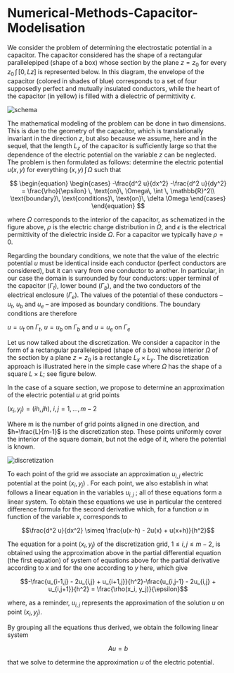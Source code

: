 # Numerical-Methods-Capacitor-Modelisation

We consider the problem of determining the electrostatic potential in a capacitor. The capacitor considered has the shape of a rectangular parallelepiped (shape of a box) whose section by the plane $z=z_0$ for every $z_0\, \int\, [0,Lz]$ is represented below. In this diagram, the envelope of the capacitor (colored in shades of blue) corresponds to a set of four supposedly perfect and mutually insulated conductors, while the heart of the capacitor (in yellow) is filled with a dielectric of permittivity $\epsilon$.

![schema](https://drive.google.com/file/d/1Nf-d57CG-hDV3W8QoqXbgZaqV45tVjnq/view?usp=drive_link)

The mathematical modeling of the problem can be done in two dimensions. This is due to the geometry of the capacitor, which is translationally invariant in the direction $z$, but also because we assume, here and in the sequel, that the length $L_z$ of the capacitor is sufficiently large so that the dependence of the electric potential on the variable $z$ can be neglected. The problem is then formulated as follows: determine the electric potential $u(x, y)$ for everything $(x, y)\, \int\, \Omega$ such that

$$
\begin{equation}
    \begin{cases}
      -\frac{d^2 u}{dx^2} -\frac{d^2 u}{dy^2} = \frac{\rho}{\epsilon} \, \text{on}\, \Omega\, \int \, 	\mathbb{R}^2\\
      \text{boundary}\, \text{conditions}\, \text{on}\, \delta \Omega
    \end{cases}
\end{equation}
$$

where $\Omega$ corresponds to the interior of the capacitor, as schematized in the figure above, $\rho$ is the electric charge distribution in $\Omega$, and $\epsilon$ is the electrical permittivity of the dielectric inside $\Omega$. For a capacitor we typically have $\rho = 0$.

Regarding the boundary conditions, we note that the value of the electric potential $u$ must be identical inside each conductor (perfect conductors are considered), but it can vary from one conductor to another. In particular, in our case the domain is surrounded by four conductors: upper terminal of the capacitor ($\Gamma_t$), lower bound ($\Gamma_b$), and the two conductors of the electrical enclosure ($\Gamma_e$). The values of the potential of these conductors – $u_t$, $u_b$ and $u_e$ – are imposed as boundary conditions. The boundary conditions are therefore

$u = u_t$ on $\Gamma_t$, $u = u_b$ on $\Gamma_b$ and $u = u_e$ on $\Gamma_e$

Let us now talked about the discretization. We consider a capacitor in the form of a rectangular parallelepiped (shape of a box) whose interior $\Omega$ of the section by a plane $z=z_0$ is a rectangle $L_x \times L_y$. The discretization approach is illustrated here in the simple case where $\Omega$ has the shape of a square $L\times L$; see figure below.

In the case of a square section, we propose to determine an approximation of the electric potential $u$ at grid points

$(x_i, y_j) = (ih, jh)$, $i,j=1,...,m-2$

Where m is the number of grid points aligned in one direction, and $h=\frac{L}{m-1}$ is the discretization step. These points uniformly cover the interior of the square domain, but not the edge of it, where the potential is known.

![discretization](https://drive.google.com/file/d/1_GRdZhQuAOfLUsO87Z3kMcj0VNCh35Eo/view?usp=drive_link)

To each point of the grid we associate an approximation $u_{i,j}$ electric potential at the point $(x_i, y_j)$ . For each point, we also establish in what follows a linear equation in the variables $u_{i,j}$ ; all of these equations form a linear system. To obtain these equations we use in particular the centered difference formula for the second derivative which, for a function $u$ in function of the variable $x$, corresponds to

$$\frac{d^2 u}{dx^2} \simeq \frac{u(x-h) - 2u(x) + u(x+h)}{h^2}$$

The equation for a point $(x_i, y_j)$ of the discretization grid, $1\le i, j\le m−2$, is obtained using the approximation above in the partial differential equation (the first equation) of system of equations above for the partial derivative according to $x$ and for the one according to $y$ here, which give

$$-\frac{u_{i-1,j} - 2u_{i,j} + u_{i+1,j}}{h^2}-\frac{u_{i,j-1} - 2u_{i,j} + u_{i,j+1}}{h^2} = \frac{\rho(x_i, y_j)}{\epsilon}$$

where, as a reminder, $u_{i,j}$ represents the approximation of the solution $u$ on point $(x_i, y_j)$.

By grouping all the equations thus derived, we obtain the following linear system

$$Au = b$$

that we solve to determine the approximation $u$ of the electric potential.


